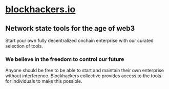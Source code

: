 # [blockhackers.io](https://blockhackers.io)

## Network state tools for the age of web3

Start your own fully decentralized onchain enterprise with our curated selection of tools.

### We believe in the freedom to control our future

Anyone should be free to be able to start and maintain their own enterprise without interference. Blockhackers collective provides access to the tools for individuals to make this possible.

